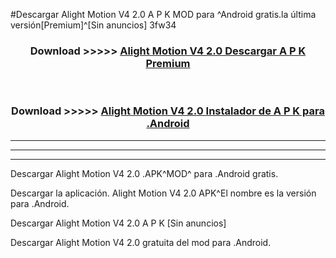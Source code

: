 #Descargar Alight Motion V4 2.0  A P K MOD para ^Android gratis.la última versión[Premium]^[Sin anuncios] 3fw34



<div align="center">
<h3>Download >>>>> <a href="https://es-web.web.app/?es= ${title}">Alight Motion V4 2.0  Descargar A P K Premium</a></h3><br>

<h3>Download >>>>> <a href="https://es-web.web.app/?es= ${title}">Alight Motion V4 2.0  Instalador de A P K para .Android</a></h3>
</div>


----------------------------------------------------------

----------------------------------------------------------

----------------------------------------------------------

Descargar Alight Motion V4 2.0  .APK^MOD^ para .Android gratis.

Descargar la aplicación. Alight Motion V4 2.0  APK^El nombre es la versión para .Android.

Descargar Alight Motion V4 2.0  A P K [Sin anuncios]

Descargar Alight Motion V4 2.0  gratuita del mod para .Android.